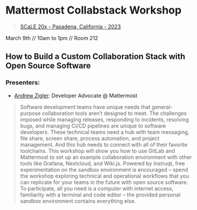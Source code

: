 # Mattermost Collabstack Workshop

> [SCaLE 20x - Pasadena, California - 2023](https://www.socallinuxexpo.org/scale/20x/presentations/workshop-how-build-custom-collaboration-stack-open-source-software)

March 9th // 10am to 1pm // Room 212

## How to Build a Custom Collaboration Stack with Open Source Software

### Presenters:
 - [Andrew Zigler](https://www.linkedin.com/in/andrewzigler/): Developer Advocate @ Mattermost

> Software development teams have unique needs that general-purpose collaboration tools aren’t designed to meet. The challenges imposed while managing releases, responding to incidents, resolving bugs, and managing CI/CD pipelines are unique to software developers. These technical teams need a hub with team messaging, file share, screen share, process automation, and project management. And this hub needs to connect with all of their favorite toolchains. This workshop will show you how to use GitLab and Mattermost to set up an example collaboration environment with other tools like Grafana, Nextcloud, and Wiki.js. Powered by Instruqt, free experimentation on the sandbox environment is encouraged – spend the workshop exploring technical and operational workflows that you can replicate for your teams in the future with open source software. To participate, all you need is a computer with internet access, familiarity with a terminal and code editor – the provided personal sandbox environment contains everything else.
